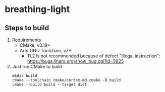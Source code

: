 # breathing-light

## Steps to build

1. Requirements
    - CMake, v3.19+
    - Arm GNU Toolchain, v7+
      - 11.2 is not recommended because of defect "Illegal instruction": https://bugs.linaro.org/show_bug.cgi?id=5825
2. Just run CMake to build
    ```shell
    mkdir build
    cmake --toolchain cmake/cortex-m0.cmake -B build
    cmake --build build --target dist
    ```

